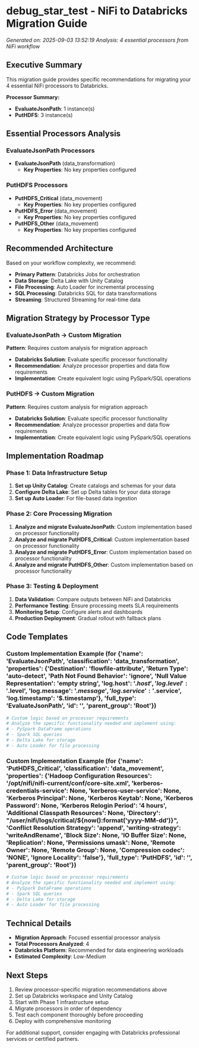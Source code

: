 # debug_star_test - NiFi to Databricks Migration Guide

*Generated on: 2025-09-03 13:52:19*
*Analysis: 4 essential processors from NiFi workflow*

## Executive Summary

This migration guide provides specific recommendations for migrating your 4 essential NiFi processors to Databricks.

**Processor Summary:**
- **EvaluateJsonPath**: 1 instance(s)
- **PutHDFS**: 3 instance(s)

## Essential Processors Analysis

### EvaluateJsonPath Processors
- **EvaluateJsonPath** (data_transformation)
  - **Key Properties**: No key properties configured

### PutHDFS Processors
- **PutHDFS_Critical** (data_movement)
  - **Key Properties**: No key properties configured
- **PutHDFS_Error** (data_movement)
  - **Key Properties**: No key properties configured
- **PutHDFS_Other** (data_movement)
  - **Key Properties**: No key properties configured


## Recommended Architecture

Based on your workflow complexity, we recommend:

- **Primary Pattern**: Databricks Jobs for orchestration
- **Data Storage**: Delta Lake with Unity Catalog
- **File Processing**: Auto Loader for incremental processing
- **SQL Processing**: Databricks SQL for data transformations
- **Streaming**: Structured Streaming for real-time data

## Migration Strategy by Processor Type


### EvaluateJsonPath → Custom Migration
**Pattern**: Requires custom analysis for migration approach
- **Databricks Solution**: Evaluate specific processor functionality
- **Recommendation**: Analyze processor properties and data flow requirements
- **Implementation**: Create equivalent logic using PySpark/SQL operations

### PutHDFS → Custom Migration
**Pattern**: Requires custom analysis for migration approach
- **Databricks Solution**: Evaluate specific processor functionality
- **Recommendation**: Analyze processor properties and data flow requirements
- **Implementation**: Create equivalent logic using PySpark/SQL operations

## Implementation Roadmap

### Phase 1: Data Infrastructure Setup
1. **Set up Unity Catalog**: Create catalogs and schemas for your data
2. **Configure Delta Lake**: Set up Delta tables for your data storage
3. **Set up Auto Loader**: For file-based data ingestion

### Phase 2: Core Processing Migration
1. **Analyze and migrate EvaluateJsonPath**: Custom implementation based on processor functionality
2. **Analyze and migrate PutHDFS_Critical**: Custom implementation based on processor functionality
3. **Analyze and migrate PutHDFS_Error**: Custom implementation based on processor functionality
4. **Analyze and migrate PutHDFS_Other**: Custom implementation based on processor functionality

### Phase 3: Testing & Deployment
1. **Data Validation**: Compare outputs between NiFi and Databricks
2. **Performance Testing**: Ensure processing meets SLA requirements
3. **Monitoring Setup**: Configure alerts and dashboards
4. **Production Deployment**: Gradual rollout with fallback plans

## Code Templates


### Custom Implementation Example (for {'name': 'EvaluateJsonPath', 'classification': 'data_transformation', 'properties': {'Destination': 'flowfile-attribute', 'Return Type': 'auto-detect', 'Path Not Found Behavior': 'ignore', 'Null Value Representation': 'empty string', 'log.host': '$.host', 'log.level': '$.level', 'log.message': '$.message', 'log.service': '$.service', 'log.timestamp': '$.timestamp'}, 'full_type': 'EvaluateJsonPath', 'id': '', 'parent_group': 'Root'})
```python
# Custom logic based on processor requirements
# Analyze the specific functionality needed and implement using:
# - PySpark DataFrame operations
# - Spark SQL queries
# - Delta Lake for storage
# - Auto Loader for file processing
```

### Custom Implementation Example (for {'name': 'PutHDFS_Critical', 'classification': 'data_movement', 'properties': {'Hadoop Configuration Resources': '/opt/nifi/nifi-current/conf/core-site.xml', 'kerberos-credentials-service': None, 'kerberos-user-service': None, 'Kerberos Principal': None, 'Kerberos Keytab': None, 'Kerberos Password': None, 'Kerberos Relogin Period': '4 hours', 'Additional Classpath Resources': None, 'Directory': "/user/nifi/logs/critical/${now():format('yyyy-MM-dd')}", 'Conflict Resolution Strategy': 'append', 'writing-strategy': 'writeAndRename', 'Block Size': None, 'IO Buffer Size': None, 'Replication': None, 'Permissions umask': None, 'Remote Owner': None, 'Remote Group': None, 'Compression codec': 'NONE', 'Ignore Locality': 'false'}, 'full_type': 'PutHDFS', 'id': '', 'parent_group': 'Root'})
```python
# Custom logic based on processor requirements
# Analyze the specific functionality needed and implement using:
# - PySpark DataFrame operations
# - Spark SQL queries
# - Delta Lake for storage
# - Auto Loader for file processing
```

## Technical Details

- **Migration Approach**: Focused essential processor analysis
- **Total Processors Analyzed**: 4
- **Databricks Platform**: Recommended for data engineering workloads
- **Estimated Complexity**: Low-Medium

## Next Steps

1. Review processor-specific migration recommendations above
2. Set up Databricks workspace and Unity Catalog
3. Start with Phase 1 infrastructure setup
4. Migrate processors in order of dependency
5. Test each component thoroughly before proceeding
6. Deploy with comprehensive monitoring

For additional support, consider engaging with Databricks professional services or certified partners.
